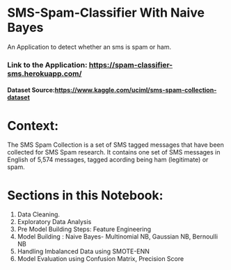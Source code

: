 # SMS-Spam-Classifier With Naive Bayes

An Application to detect whether an sms is spam or ham.

### Link to the Application: https://spam-classifier-sms.herokuapp.com/

#### Dataset Source:https://www.kaggle.com/uciml/sms-spam-collection-dataset

# Context:
The SMS Spam Collection is a set of SMS tagged messages that have been collected for SMS Spam research. It contains one set of SMS messages in English of 5,574 messages, tagged acording being ham (legitimate) or spam.



# Sections in this Notebook:
1. Data Cleaning.
2. Exploratory Data Analysis
3. Pre Model Building Steps: Feature Engineering
4. Model Building : Naive Bayes- Multinomial NB, Gaussian NB, Bernoulli NB
5. Handling Imbalanced Data using SMOTE-ENN
6. Model Evaluation using  Confusion Matrix, Precision Score
